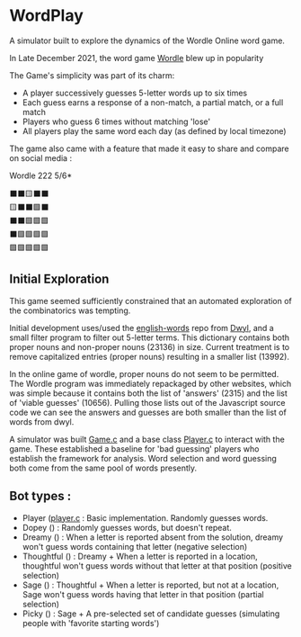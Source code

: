 # WordPlay
A simulator built to explore the dynamics of the Wordle Online word game.

In Late December 2021, the word game [Wordle](https://www.powerlanguage.co.uk/wordle/) blew up in popularity

The Game's simplicity was part of its charm:

- A player successively guesses 5-letter words up to six times
- Each guess earns a response of a non-match, a partial match, or a full match
- Players who guess 6 times without matching 'lose'
- All players play the same word each day (as defined by local timezone)

The game also came with a feature that made it easy to share and compare on social media : 

Wordle 222 5/6*

⬛⬛🟨⬛⬛<br>
🟨⬛⬛🟩⬛<br>
⬛⬛🟩🟩🟩<br>
⬛🟩🟩🟩🟩<br>
🟩🟩🟩🟩🟩<br>
## Initial Exploration

This game seemed sufficiently constrained that an automated exploration of the combinatorics was tempting. 

Initial development uses/used the [english-words](https://github.com/dwyl/english-words) repo from [Dwyl](https://github.com/dwyl), and a small filter program to filter out 5-letter terms. This dictionary contains both proper nouns and non-proper nouns (23136) in size. Current treatment is to remove capitalized entries (proper nouns) resulting in a smaller list (13992).

In the online game of wordle, proper nouns do not seem to be permitted. The Wordle program was immediately repackaged by other websites, which was simple because it contains both the list of 'answers' (2315) and the list of 'viable guesses' (10656). Pulling those lists out of the Javascript source code we can see the answers and guesses are both smaller than the list of words from dwyl. 

A simulator was built [Game.c](https://github.com/seanmunson/WordPlay/blob/main/WordPlay/Game.cs) and a base class [Player.c](https://github.com/seanmunson/WordPlay/blob/main/WordPlay/Players/Player.cs) to interact with the game. These established a baseline for 'bad guessing' players who establish the framework for analysis. Word selection and word guessing both come from the same pool of words presently. 

## Bot types : 
- Player ([player.c](https://github.com/seanmunson/WordPlay/blob/main/WordPlay/Players/Player.cs) : Basic implementation. Randomly guesses words. 
- Dopey ([]()) : Randomly guesses words, but doesn't repeat.
- Dreamy ([]()) : When a letter is reported absent from the solution, dreamy won't guess words containing that letter (negative selection)
- Thoughtful ([]()) : Dreamy + When a letter is reported in a location, thoughtful won't guess words without that letter at that position (positive selection)
- Sage ([]()) : Thoughtful + When a letter is reported, but not at a location, Sage won't guess words having that letter in that position (partial selection)
- Picky ([]()) : Sage + A pre-selected set of candidate guesses (simulating people with 'favorite starting words')
